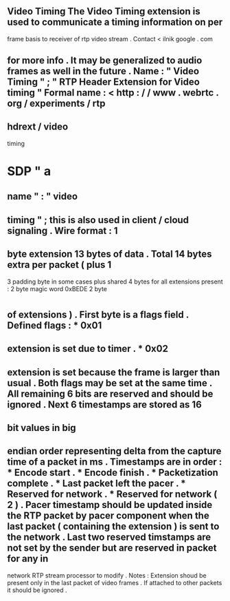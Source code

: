 #
Video
Timing
The
Video
Timing
extension
is
used
to
communicate
a
timing
information
on
per
-
frame
basis
to
receiver
of
rtp
video
stream
.
Contact
<
ilnik
google
.
com
>
for
more
info
.
It
may
be
generalized
to
audio
frames
as
well
in
the
future
.
Name
:
"
Video
Timing
"
;
"
RTP
Header
Extension
for
Video
timing
"
Formal
name
:
<
http
:
/
/
www
.
webrtc
.
org
/
experiments
/
rtp
-
hdrext
/
video
-
timing
>
SDP
"
a
=
name
"
:
"
video
-
timing
"
;
this
is
also
used
in
client
/
cloud
signaling
.
Wire
format
:
1
-
byte
extension
13
bytes
of
data
.
Total
14
bytes
extra
per
packet
(
plus
1
-
3
padding
byte
in
some
cases
plus
shared
4
bytes
for
all
extensions
present
:
2
byte
magic
word
0xBEDE
2
byte
#
of
extensions
)
.
First
byte
is
a
flags
field
.
Defined
flags
:
*
0x01
-
extension
is
set
due
to
timer
.
*
0x02
-
extension
is
set
because
the
frame
is
larger
than
usual
.
Both
flags
may
be
set
at
the
same
time
.
All
remaining
6
bits
are
reserved
and
should
be
ignored
.
Next
6
timestamps
are
stored
as
16
-
bit
values
in
big
-
endian
order
representing
delta
from
the
capture
time
of
a
packet
in
ms
.
Timestamps
are
in
order
:
*
Encode
start
.
*
Encode
finish
.
*
Packetization
complete
.
*
Last
packet
left
the
pacer
.
*
Reserved
for
network
.
*
Reserved
for
network
(
2
)
.
Pacer
timestamp
should
be
updated
inside
the
RTP
packet
by
pacer
component
when
the
last
packet
(
containing
the
extension
)
is
sent
to
the
network
.
Last
two
reserved
timstamps
are
not
set
by
the
sender
but
are
reserved
in
packet
for
any
in
-
network
RTP
stream
processor
to
modify
.
Notes
:
Extension
shoud
be
present
only
in
the
last
packet
of
video
frames
.
If
attached
to
other
packets
it
should
be
ignored
.
